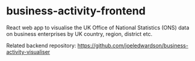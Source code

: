 # business-activity-frontend
React web app to visualise the UK Office of National Statistics (ONS) data on business enterprises by UK country, region, district etc.

Related backend repository: https://github.com/joeledwardson/business-activity-visualiser
